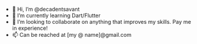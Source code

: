 - 👋 Hi, I’m @decadentsavant
- 🌱 I’m currently learning Dart/Flutter
- 💞️ I’m looking to collaborate on anything that improves my skills. Pay me in experience!
- 📫 Can be reached at [my @ name]@gmail.com
